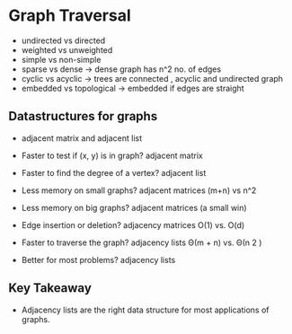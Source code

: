 # Graph Traversal

- undirected vs directed
- weighted vs unweighted
- simple vs non-simple
- sparse vs dense -> dense graph has n^2 no. of edges
- cyclic vs acyclic -> trees are connected , acyclic and undirected graph
- embedded vs topological -> embedded if edges are straight

## Datastructures for graphs

- adjacent matrix and adjacent list

- Faster to test if (x, y) is in graph? adjacent matrix
- Faster to find the degree of a vertex? adjacent list
- Less memory on small graphs? adjacent matrices (m+n) vs n^2
- Less memory on big graphs? adjacent matrices (a small win)
- Edge insertion or deletion? adjacency matrices O(1) vs. O(d)
- Faster to traverse the graph? adjacency lists Θ(m + n) vs. Θ(n 2 )
- Better for most problems? adjacency lists

## Key Takeaway

- Adjacency lists are the right data structure for most
  applications of graphs.
